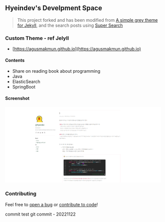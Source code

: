 ## Hyeindev's Develpment Space

> This project forked and has been modified from [A simple grey theme for Jekyll](https://github.com/liamsymonds/simplygrey-jekyll),
> and the search posts using [Super Search](https://github.com/chinchang/super-search)

### Custom Theme - ref Jelyll
* [https://agusmakmun.github.io](https://agusmakmun.github.io)

#### Contents
* Share on reading book about programming
* Java
* ElasticSearch
* SpringBoot

#### Screenshot
![Screenshot Post Page](./static/img/page_intro.png  "Screenshot Post Page")


### Contributing

Feel free to [open a bug](https://github.com/agusmakmun/agusmakmun.github.io/issues) or [contribute to code](https://github.com/agusmakmun/agusmakmun.github.io/pulls)!


commit test  git commit - 20221122